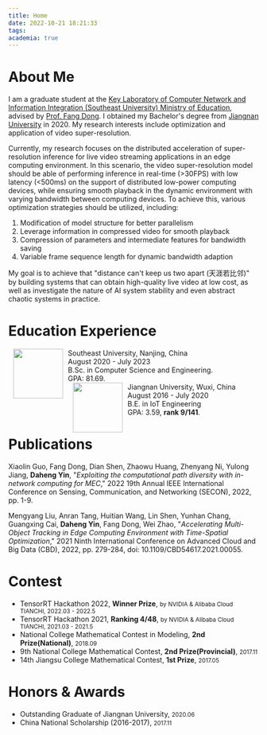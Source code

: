 ```yaml
---
title: Home
date: 2022-10-21 18:21:33
tags:
academia: true
---
```


# About Me

I am a graduate student at the [Key Laboratory of Computer Network and Information Integration (Southeast University) Ministry of Education](https://cse.seu.edu.cn/edulab/), advised by [Prof. Fang Dong](https://cse.seu.edu.cn/2019/0102/c23024a256994/page.htm). 
I obtained my Bachelor's degree from [Jiangnan University](https://www.jiangnan.edu.cn/) in 2020. 
My research interests include optimization and application of video super-resolution.

Currently, my research focuses on the distributed acceleration of super-resolution inference for live video streaming applications in an edge computing environment.
In this scenario, the video super-resolution model should be able of performing inference in real-time (>30FPS) with low latency (<500ms) on the support of distributed low-power computing devices, while ensuring smooth playback in the dynamic environment with varying bandwidth between computing devices.
To achieve this, various optimization strategies should be utilized, including:

1. Modification of model structure for better parallelism
2. Leverage information in compressed video for smooth playback
3. Compression of parameters and intermediate features for bandwidth saving
4. Variable frame sequence length for dynamic bandwidth adaption

My goal is to achieve that "distance can't keep us two apart (天涯若比邻)" by building systems that can obtain high-quality live video at low cost, as well as investigate the nature of AI system stability and even abstract chaotic systems in practice.

# Education Experience

<dl>
<dt><img align="left" height="100" hspace="10" src="/img/SEUlogo.png"></dt>
<dt>Southeast University, Nanjing, China</dt>
<dd>August 2020 - July 2023</dd>
<dd>B.Sc. in Computer Science and Engineering.</dd>
<dd>GPA: 81.69.</dd>
<dt><img align="left" height="100" hspace="10" src="/img/JNUlogo.png"></dt>
<dt>Jiangnan University, Wuxi, China</dt>
<dd>August 2016 - July 2020</dd>
<dd>B.E. in IoT Engineering</dd>
<dd>GPA: 3.59, <strong>rank 9/141</strong>.</dd>
</dl>

# Publications

Xiaolin Guo, Fang Dong, Dian Shen, Zhaowu Huang, Zhenyang Ni, Yulong Jiang, **Daheng Yin**, "*Exploiting the computational path diversity with in-network computing for MEC*," 2022 19th Annual IEEE International Conference on Sensing, Communication, and Networking (SECON), 2022, pp. 1-9.

Mengyang Liu, Anran Tang, Huitian Wang, Lin Shen, Yunhan Chang, Guangxing Cai, **Daheng Yin**, Fang Dong, Wei Zhao, "*Accelerating Multi-Object Tracking in Edge Computing Environment with Time-Spatial Optimization*," 2021 Ninth International Conference on Advanced Cloud and Big Data (CBD), 2022, pp. 279-284, doi: 10.1109/CBD54617.2021.00055.

# Contest

* TensorRT Hackathon 2022, **Winner Prize**, <small>by NVIDIA & Alibaba Cloud TIANCHI, 2022.03 - 2022.5</small>
* TensorRT Hackathon 2021, **Ranking 4/48**, <small>by NVIDIA & Alibaba Cloud TIANCHI, 2021.03 - 2021.5</small>
* National College Mathematical Contest in Modeling, **2nd Prize(National)**, <small>2018.09</small>
* 9th National College Mathematical Contest, **2nd Prize(Provincial)**, <small>2017.11</small>
* 14th Jiangsu College Mathematical Contest, **1st Prize**, <small>2017.05</small>

# Honors & Awards

* Outstanding Graduate of Jiangnan University, <small>2020.06</small>
* China National Scholarship (2016-2017), <small>2017.11</small>
